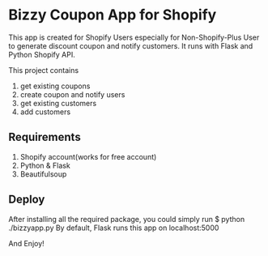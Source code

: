 Bizzy Coupon App for Shopify
============================

This app is created for Shopify Users especially for Non-Shopify-Plus User to
generate discount coupon and notify customers. It runs with Flask and Python
Shopify API.

This project contains
1. get existing coupons 
2. create coupon and notify users
3. get existing customers
4. add customers

Requirements
------------

1. Shopify account(works for free account)
2. Python & Flask
3. Beautifulsoup


Deploy
------

After installing all the required package, you could simply run
$ python ./bizzyapp.py
By default, Flask runs this app on localhost:5000

And Enjoy!